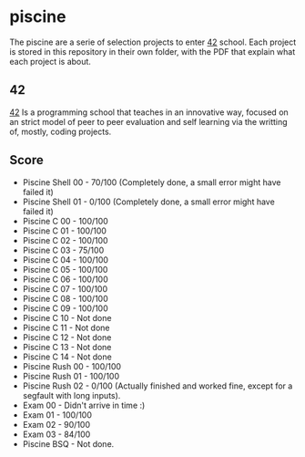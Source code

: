 # piscine

The piscine are a serie of selection projects to enter [42](https://www.42network.org/about-us/) school. Each project is stored in this repository in their own folder, with the PDF that explain what each project is about.

## 42

[42](https://www.42network.org/about-us/) Is a programming school that teaches in an innovative way, focused on an strict model of peer to peer evaluation and self learning via the writting of, mostly, coding projects.

## Score

- Piscine Shell 00 - 70/100 (Completely done, a small error might have failed it)
- Piscine Shell 01 - 0/100 (Completely done, a small error might have failed it)
- Piscine C 00 - 100/100
- Piscine C 01 - 100/100
- Piscine C 02 - 100/100
- Piscine C 03 - 75/100
- Piscine C 04 - 100/100
- Piscine C 05 - 100/100
- Piscine C 06 - 100/100
- Piscine C 07 - 100/100
- Piscine C 08 - 100/100
- Piscine C 09 - 100/100
- Piscine C 10 - Not done
- Piscine C 11 - Not done
- Piscine C 12 - Not done
- Piscine C 13 - Not done
- Piscine C 14 - Not done
- Piscine Rush 00 - 100/100
- Piscine Rush 01 - 100/100
- Piscine Rush 02 - 0/100 (Actually finished and worked fine, except for a segfault with long inputs).
- Exam 00 - Didn't arrive in time :)
- Exam 01 - 100/100
- Exam 02 - 90/100
- Exam 03 - 84/100
- Piscine BSQ - Not done.
